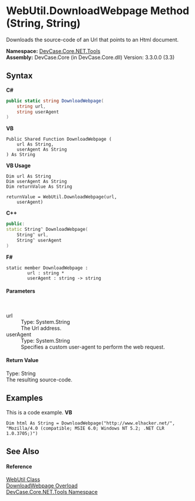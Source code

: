 # WebUtil.DownloadWebpage Method (String, String)
 

Downloads the source-code of an Url that points to an Html document.

**Namespace:**&nbsp;<a href="N_DevCase_Core_NET_Tools">DevCase.Core.NET.Tools</a><br />**Assembly:**&nbsp;DevCase.Core (in DevCase.Core.dll) Version: 3.3.0.0 (3.3)

## Syntax

**C#**<br />
``` C#
public static string DownloadWebpage(
	string url,
	string userAgent
)
```

**VB**<br />
``` VB
Public Shared Function DownloadWebpage ( 
	url As String,
	userAgent As String
) As String
```

**VB Usage**<br />
``` VB Usage
Dim url As String
Dim userAgent As String
Dim returnValue As String

returnValue = WebUtil.DownloadWebpage(url, 
	userAgent)
```

**C++**<br />
``` C++
public:
static String^ DownloadWebpage(
	String^ url, 
	String^ userAgent
)
```

**F#**<br />
``` F#
static member DownloadWebpage : 
        url : string * 
        userAgent : string -> string 

```


#### Parameters
&nbsp;<dl><dt>url</dt><dd>Type: System.String<br />The Url address.</dd><dt>userAgent</dt><dd>Type: System.String<br />Specifies a custom user-agent to perform the web request.</dd></dl>

#### Return Value
Type: String<br />The resulting source-code.

## Examples
This is a code example. 
**VB**<br />
``` VB
Dim html As String = DownloadWebpage("http://www.elhacker.net/", "Mozilla/4.0 (compatible; MSIE 6.0; Windows NT 5.2; .NET CLR 1.0.3705;)")
```


## See Also


#### Reference
<a href="T_DevCase_Core_NET_Tools_WebUtil">WebUtil Class</a><br /><a href="Overload_DevCase_Core_NET_Tools_WebUtil_DownloadWebpage">DownloadWebpage Overload</a><br /><a href="N_DevCase_Core_NET_Tools">DevCase.Core.NET.Tools Namespace</a><br />
